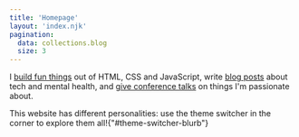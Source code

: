 ```yaml
---
title: 'Homepage'
layout: 'index.njk'
pagination:
  data: collections.blog
  size: 3
---
```


I [build fun things](/links#projects) out of HTML, CSS and JavaScript, write [blog posts](/blog) about tech and mental health, and [give conference talks](/talks) on things I'm passionate about.

This website has different personalities: use the theme switcher in the corner to explore them all!{"#theme-switcher-blurb"}
